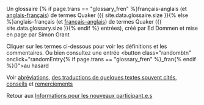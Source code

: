 Un glossaire {% if page.trans == "glossary_fren" %}français-anglais (et [anglais-français](/nouveau/glossaire)) de termes Quaker ({{ site.data.glossaire.size }}{% else %}anglais-français (et [français-anglais](/nouveau/glossaire_fran)) de termes Quaker ({{ site.data.glossary.size }}{% endif %} entrées), créé par Ed Dommen et mise en page par Simon Grant

Cliquer sur les termes ci-dessous pour voir les définitions et les commentaires. Ou bien consultez une entrée <button class="randombtn" onclick="randomEntry{% if page.trans == "glossary_fren" %}_fran{% endif %}()">au hasard</button>

Voir [abréviations](/glossary/abr), [des traductions de quelques textes souvent cités](/glossary/cite), [conseils](/glossary/conseils) et [remerciements](/glossary/remerciements)

Retour aux [Informations pour les nouveaux participant.e.s](/nouveau)

